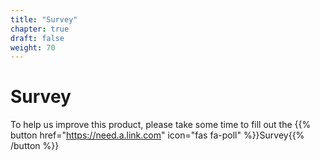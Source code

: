 ```yaml
---
title: "Survey"
chapter: true
draft: false
weight: 70
---
```


# Survey
To help us improve this product, please take some time to fill out the {{% button href="https://need.a.link.com" icon="fas fa-poll" %}}Survey{{% /button %}}